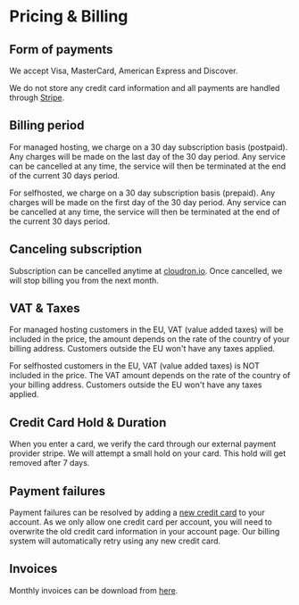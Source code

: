 # Pricing & Billing

## Form of payments

We accept Visa, MasterCard, American Express and Discover.

We do not store any credit card information and all payments are handled through [Stripe](https://stripe.com).

## Billing period

For managed hosting, we charge on a 30 day subscription basis (postpaid). Any charges will be made on the last day
of the 30 day period. Any service can be cancelled at any time, the service will then
be terminated at the end of the current 30 days period.

For selfhosted, we charge on a 30 day subscription basis (prepaid). Any charges will be made on the first day
of the 30 day period. Any service can be cancelled at any time, the service will then
be terminated at the end of the current 30 days period.

## Canceling subscription

Subscription can be cancelled anytime at [cloudron.io](/console.html#/userprofile?view=subscriptions).
Once cancelled, we will stop billing you from the next month.

## VAT & Taxes

For managed hosting customers in the EU, VAT (value added taxes) will be included in the price, the amount depends
on the rate of the country of your billing address. Customers outside the EU won't have any taxes applied.

For selfhosted customers in the EU, VAT (value added taxes) is NOT included in the price. The VAT amount depends
on the rate of the country of your billing address. Customers outside the EU won't have any taxes applied.

## Credit Card Hold & Duration

When you enter a card, we verify the card through our external payment provider stripe.
We will attempt a small hold on your card. This hold will get removed after 7 days.

## Payment failures

Payment failures can be resolved by adding a <a href="/console.html#/userprofile?view=credit_card" target="_blank">new credit card</a>
to your account. As we only allow one credit card per account, you will need to overwrite the old credit card information in your
account page. Our billing system will automatically retry using any new credit card.

## Invoices

Monthly invoices can be download from <a href="/console.html#/userprofile?view=invoice_list" target="_blank">here</a>.

